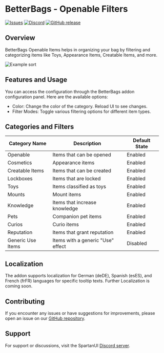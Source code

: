 # BetterBags - Openable Filters

[![Issues](https://img.shields.io/github/issues/wutname1/BetterBags-Openable?style=for-the-badge)](https://github.com/Wutname1/BetterBags-Openable/issues)
[![Discord](https://img.shields.io/discord/265564257347829771.svg?logo=discord&style=for-the-badge)](https://discord.gg/Qc9TRBv)
[![GitHub release](https://img.shields.io/github/release/wutname1/BetterBags-Openable.svg?&style=for-the-badge)](https://www.curseforge.com/wow/addons/betterbags-openable-items)

## Overview

BetterBags Openable Items helps in organizing your bag by filtering and categorizing items like Toys, Appearance Items, Creatable Items, and more.

![Example sort](https://media.forgecdn.net/attachments/871/663/example.png)

## Features and Usage

You can access the configuration through the BetterBags addon configuration panel. Here are the available options:

- Color: Change the color of the category. Reload UI to see changes.
- Filter Modes: Toggle various filtering options for different item types.

## Categories and Filters

| Category Name     | Description                       | Default State |
| ----------------- | --------------------------------- | ------------- |
| Openable          | Items that can be opened          | Enabled       |
| Cosmetics         | Appearance items                  | Enabled       |
| Creatable Items   | Items that can be created         | Enabled       |
| Lockboxes         | Items that are locked             | Enabled       |
| Toys              | Items classified as toys          | Enabled       |
| Mounts            | Mount items                       | Enabled       |
| Knowledge         | Items that increase knowledge     | Enabled       |
| Pets              | Companion pet items               | Enabled       |
| Curios            | Curio items                       | Enabled       |
| Reputation        | Items that grant reputation       | Enabled       |
| Generic Use Items | Items with a generic "Use" effect | Disabled      |

## Localization

The addon supports localization for German (deDE), Spanish (esES), and French (frFR) languages for specific tooltip texts. Further Localization is coming soon.

## Contributing

If you encounter any issues or have suggestions for improvements, please open an issue on our [GitHub repository](https://github.com/Wutname1/BetterBags-Openable/issues).

## Support

For support or discussions, visit the SpartanUI [Discord server](https://discord.gg/Qc9TRBv).
